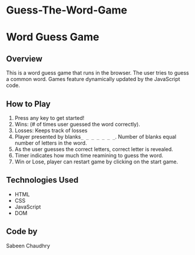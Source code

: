 # Guess-The-Word-Game

# Word Guess Game

## Overview

This is a word guess game that runs in the browser. The user tries to guess a common word. Games feature dynamically updated by the JavaScript code.

## How to Play

1. Press any key to get started!
2. Wins: (# of times user guessed the word correctly).
3. Losses: Keeps track of losses
4. Player presented by blanks`_ _ _ _ _ _ _`. Number of blanks equal number of letters in the word.
5. As the user guesses the correct letters, correct letter is revealed.
6. Timer indicates how much time reamining to guess the word.
7. Win or Lose, player can restart game by clicking on the start game.

## Technologies Used

- HTML
- CSS
- JavaScript
- DOM

## Code by

Sabeen Chaudhry
